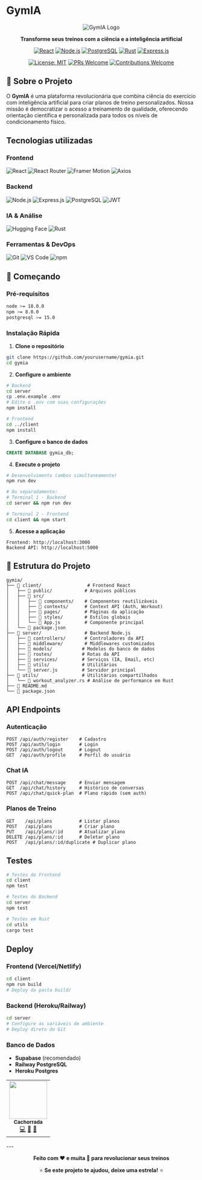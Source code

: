 ﻿# GymIA 

<div align="center">

![GymIA Logo](https://via.placeholder.com/200x80/6366f1/ffffff?text=GymIA)

**Transforme seus treinos com a ciência e a inteligência artificial**

[![React](https://img.shields.io/badge/React-18.2.0-61DAFB?style=for-the-badge&logo=react&logoColor=white)](https://reactjs.org/)
[![Node.js](https://img.shields.io/badge/Node.js-18.x-339933?style=for-the-badge&logo=node.js&logoColor=white)](https://nodejs.org/)
[![PostgreSQL](https://img.shields.io/badge/PostgreSQL-15.x-336791?style=for-the-badge&logo=postgresql&logoColor=white)](https://postgresql.org/)
[![Rust](https://img.shields.io/badge/Rust-1.70+-000000?style=for-the-badge&logo=rust&logoColor=white)](https://www.rust-lang.org/)
[![Express.js](https://img.shields.io/badge/Express.js-4.18-000000?style=for-the-badge&logo=express&logoColor=white)](https://expressjs.com/)

[![License: MIT](https://img.shields.io/badge/License-MIT-yellow.svg?style=for-the-badge)](https://opensource.org/licenses/MIT)
[![PRs Welcome](https://img.shields.io/badge/PRs-welcome-brightgreen.svg?style=for-the-badge)](http://makeapullrequest.com)
[![Contributions Welcome](https://img.shields.io/badge/contributions-welcome-brightgreen.svg?style=for-the-badge)](https://github.com/yourusername/gymia/issues)

</div>

## 🌟 Sobre o Projeto

O **GymIA** é uma plataforma revolucionária que combina ciência do exercício com inteligência artificial para criar planos de treino personalizados. Nossa missão é democratizar o acesso a treinamento de qualidade, oferecendo orientação científica e personalizada para todos os níveis de condicionamento físico.

## Tecnologias utilizadas

### **Frontend**
![React](https://img.shields.io/badge/React-18.2.0-61DAFB?style=flat-square&logo=react)
![React Router](https://img.shields.io/badge/React_Router-6.8-CA4245?style=flat-square&logo=react-router)
![Framer Motion](https://img.shields.io/badge/Framer_Motion-10.0-0055FF?style=flat-square&logo=framer)
![Axios](https://img.shields.io/badge/Axios-1.3-5A29E4?style=flat-square&logo=axios)

### **Backend**
![Node.js](https://img.shields.io/badge/Node.js-18.x-339933?style=flat-square&logo=node.js)
![Express.js](https://img.shields.io/badge/Express.js-4.18-000000?style=flat-square&logo=express)
![PostgreSQL](https://img.shields.io/badge/PostgreSQL-15.x-336791?style=flat-square&logo=postgresql)
![JWT](https://img.shields.io/badge/JWT-9.0-000000?style=flat-square&logo=json-web-tokens)

### **IA & Análise**
![Hugging Face](https://img.shields.io/badge/Hugging_Face-Transformers-FFD21E?style=flat-square&logo=huggingface)
![Rust](https://img.shields.io/badge/Rust-1.70+-000000?style=flat-square&logo=rust)

### **Ferramentas & DevOps**
![Git](https://img.shields.io/badge/Git-F05032?style=flat-square&logo=git&logoColor=white)
![VS Code](https://img.shields.io/badge/VS_Code-007ACC?style=flat-square&logo=visual-studio-code)
![npm](https://img.shields.io/badge/npm-CB3837?style=flat-square&logo=npm)

## 🚀 Começando

### **Pré-requisitos**

```bash
node >= 18.0.0
npm >= 8.0.0
postgresql >= 15.0
```

### **Instalação Rápida**

1. **Clone o repositório**
```bash
git clone https://github.com/yourusername/gymia.git
cd gymia
```

2. **Configure o ambiente**
```bash
# Backend
cd server
cp .env.example .env
# Edite o .env com suas configurações
npm install

# Frontend
cd ../client
npm install
```

3. **Configure o banco de dados**
```sql
CREATE DATABASE gymia_db;
```

4. **Execute o projeto**
```bash
# Desenvolvimento (ambos simultaneamente)
npm run dev

# Ou separadamente:
# Terminal 1 - Backend
cd server && npm run dev

# Terminal 2 - Frontend  
cd client && npm start
```

5. **Acesse a aplicação**
```
Frontend: http://localhost:3000
Backend API: http://localhost:5000
```

## 📁 Estrutura do Projeto

```
gymia/
├── 📁 client/                 # Frontend React
│   ├── 📁 public/            # Arquivos públicos
│   ├── 📁 src/
│   │   ├── 📁 components/    # Componentes reutilizáveis
│   │   ├── 📁 contexts/      # Context API (Auth, Workout)
│   │   ├── 📁 pages/         # Páginas da aplicação
│   │   ├── 📁 styles/        # Estilos globais
│   │   └── 📄 App.js         # Componente principal
│   └── 📄 package.json
├── 📁 server/                # Backend Node.js
│   ├── 📁 controllers/       # Controladores da API
│   ├── 📁 middleware/        # Middlewares customizados
│   ├── 📁 models/           # Modelos do banco de dados
│   ├── 📁 routes/           # Rotas da API
│   ├── 📁 services/         # Serviços (IA, Email, etc)
│   ├── 📁 utils/            # Utilitários
│   └── 📄 server.js         # Servidor principal
├── 📁 utils/                # Utilitários compartilhados
│   └── 📄 workout_analyzer.rs # Análise de performance em Rust
├── 📄 README.md
└── 📄 package.json
```




## API Endpoints

### **Autenticação**
```http
POST /api/auth/register    # Cadastro
POST /api/auth/login       # Login
POST /api/auth/logout      # Logout
GET  /api/auth/profile     # Perfil do usuário
```

### **Chat IA**
```http
POST /api/chat/message     # Enviar mensagem
GET  /api/chat/history     # Histórico de conversas
POST /api/chat/quick-plan  # Plano rápido (sem auth)
```

### **Planos de Treino**
```http
GET    /api/plans          # Listar planos
POST   /api/plans          # Criar plano
PUT    /api/plans/:id      # Atualizar plano
DELETE /api/plans/:id      # Deletar plano
POST   /api/plans/:id/duplicate # Duplicar plano
```

## Testes

```bash
# Testes do Frontend
cd client
npm test

# Testes do Backend
cd server
npm test

# Testes em Rust
cd utils
cargo test
```

## Deploy

### **Frontend (Vercel/Netlify)**
```bash
cd client
npm run build
# Deploy da pasta build/
```

### **Backend (Heroku/Railway)**
```bash
cd server
# Configure as variáveis de ambiente
# Deploy direto do Git
```

### **Banco de Dados**
- **Supabase** (recomendado)
- **Railway PostgreSQL**
- **Heroku Postgres**

<table>
  <tr>
    <td align="center">
      <a href="https://github.com/lucsnobre">
        <img src="https://github.com/lucsnobre.png" width="100px;" alt=""/>
        <br />
        <sub><b>Cachorrada</b></sub>
      </a>
      <br />
      <a href="https://github.com/yourusername/gymia/commits?author=lucsnobre" title="Code">💻</a>
      <a href="#design-lucsnobre" title="Design">🎨</a>
      <a href="#ideas-lucsnobre" title="Ideas">🤔</a>
    </td>
  </tr>
</table>
---

<div align="center">

**Feito com ❤️ e muita 💪 para revolucionar seus treinos**

⭐ **Se este projeto te ajudou, deixe uma estrela!** ⭐

</div>


